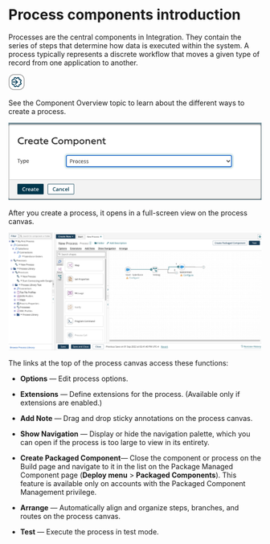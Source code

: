 # Process components introduction

<head>
  <meta name="guidename" content="Integration"/>
  <meta name="context" content="GUID-BA7240E4-3968-4FB1-B198-D2F3EC1C775A"/>
</head>


Processes are the central components in Integration. They contain the series of steps that determine how data is executed within the system. A process typically represents a discrete workflow that moves a given type of record from one application to another.

![Process component icon](../Images/step-ic-process-call-32_0a02413b-c876-48a2-9ff1-dddea14e200f.jpg)

See the Component Overview topic to learn about the different ways to create a process.

![](../Images/create-component-process.jpg)

After you create a process, it opens in a full-screen view on the process canvas.

![](../Images/my-first-process_bac6d1b6-c3c5-45ee-b005-61dde8317e7d.jpg)

The links at the top of the process canvas access these functions:

-   **Options** — Edit process options.

-   **Extensions** — Define extensions for the process. \(Available only if extensions are enabled.\)

-   **Add Note** — Drag and drop sticky annotations on the process canvas.

-   **Show Navigation** — Display or hide the navigation palette, which you can open if the process is too large to view in its entirety.

-   **Create Packaged Component**— Close the component or process on the Build page and navigate to it in the list on the Package Managed Component page \(**Deploy menu** \> **Packaged Components**\). This feature is available only on accounts with the Packaged Component Management privilege.

-   **Arrange** — Automatically align and organize steps, branches, and routes on the process canvas.

-   **Test** — Execute the process in test mode.